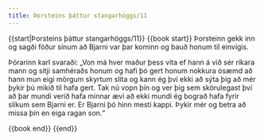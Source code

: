 ```yaml
---
title: Þorsteins þáttur stangarhöggs/11
---
```


{{start|Þorsteins þáttur stangarhöggs/11}}
{{book start}}
Þorsteinn gekk inn og sagði föður sínum að Bjarni var þar kominn og bauð honum til einvígis.

Þórarinn karl svaraði: „Von má hver maður þess vita ef hann á við sér ríkara mann og sitji samhéraðs honum og hafi þó gert honum nokkura ósæmd að hann mun eigi mörgum skyrtum slíta og kann ég því ekki að sýta þig að mér þykir þú mikið til hafa gert. Tak nú vopn þín og ver þig sem skörulegast því að þar mundi verið hafa minnar ævi að ekki mundi ég bograð hafa fyrir slíkum sem Bjarni er. Er Bjarni þó hinn mesti kappi. Þykir mér og betra að missa þín en eiga ragan son.“


{{book end}}
{{end}}